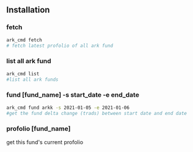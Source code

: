 ## Installation

### fetch
```sh
ark_cmd fetch
# fetch latest profolio of all ark fund
```

### list all ark fund
```sh
ark_cmd list
#list all ark funds
```

### fund [fund_name] -s start_date -e end_date
```sh
ark_cmd fund arkk -s 2021-01-05 -e 2021-01-06
#get the fund delta change (trads) between start date and end date
```

### profolio [fund_name]
get this fund's current profolio
